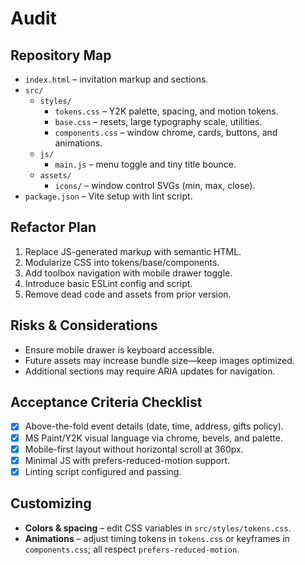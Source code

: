# Audit

## Repository Map
- `index.html` – invitation markup and sections.
- `src/`
  - `styles/`
    - `tokens.css` – Y2K palette, spacing, and motion tokens.
    - `base.css` – resets, large typography scale, utilities.
    - `components.css` – window chrome, cards, buttons, and animations.
  - `js/`
    - `main.js` – menu toggle and tiny title bounce.
  - `assets/`
    - `icons/` – window control SVGs (min, max, close).
- `package.json` – Vite setup with lint script.

## Refactor Plan
1. Replace JS-generated markup with semantic HTML.
2. Modularize CSS into tokens/base/components.
3. Add toolbox navigation with mobile drawer toggle.
4. Introduce basic ESLint config and script.
5. Remove dead code and assets from prior version.

## Risks & Considerations
- Ensure mobile drawer is keyboard accessible.
- Future assets may increase bundle size—keep images optimized.
- Additional sections may require ARIA updates for navigation.

## Acceptance Criteria Checklist
- [x] Above-the-fold event details (date, time, address, gifts policy).
- [x] MS Paint/Y2K visual language via chrome, bevels, and palette.
- [x] Mobile-first layout without horizontal scroll at 360px.
- [x] Minimal JS with prefers-reduced-motion support.
- [x] Linting script configured and passing.

## Customizing
- **Colors & spacing** – edit CSS variables in `src/styles/tokens.css`.
- **Animations** – adjust timing tokens in `tokens.css` or keyframes in `components.css`; all respect `prefers-reduced-motion`.

